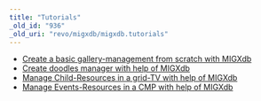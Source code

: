 ```yaml
---
title: "Tutorials"
_old_id: "936"
_old_uri: "revo/migxdb/migxdb.tutorials"
---
```


- [Create a basic gallery-management from scratch with MIGXdb](extras/migxdb/migxdb.tutorials/create-a-basic-gallery-management-from-scratch-with-migxdb)
- [Create doodles manager with help of MIGXdb](extras/migxdb/migxdb.tutorials/create-doodles-manager-with-help-of-migxdb)
- [Manage Child-Resources in a grid-TV with help of MIGXdb](extras/migxdb/migxdb.tutorials/manage-child-resources-in-a-grid-tv-with-help-of-migxdb)
- [Manage Events-Resources in a CMP with help of MIGXdb](extras/migxdb/migxdb.tutorials/manage-events-resources-in-a-cmp-with-help-of-migxdb)
